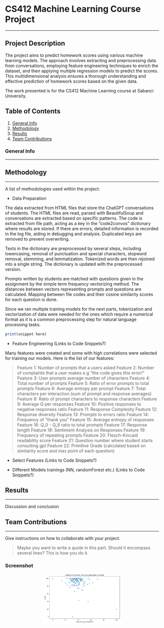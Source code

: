 # CS412 Machine Learning Course Project
***
## Project Description

The project aims to predict homework scores using various machine learning models. The approach involves extracting and preprocessing data from conversations, employing feature engineering techniques to enrich the dataset, and then applying multiple regression models to predict the scores. This multidimensional analysis ensures a thorough understanding and effective prediction of homework scores based on the given data.

The work presented is for the CS412 Machine Learning course at Sabanci University.

## Table of Contents
1. [General Info](#general-info)
2. [Methodology](#methodology)
3. [Results](#results)
4. [Team Contributions](#teamcontributions)
### General Info
***
## Methodology
***
A list of methodologies used within the project:

* Data Preparation

The data extracted from HTML files that store the ChatGPT conversations of students. The HTML files are read, parsed with BeautifulSoup and conversations are extracted based on specific patterns. The code is extracted from file path, acting as a key in the “code2convos” dictionary where results are stored. If there are errors, detailed information is recorded in the log file, aiding in debugging and analysis. Duplicated keys are removed to prevent overwriting. 

Texts in the dictionary are preprocessed by several steps, including lowercasing, removal of punctuation and special characters, stopword removal, stemming, and lemmatization. Tokenized words are then rejoined into a single string. The dictionary is updated with the preprocessed version.

Prompts written by students are matched with questions given in the assignment by the simple term frequency vectorizing method. The distances between vectors representing prompts and questions are calculated. Mapping between file codes and their cosine similarity scores for each question is done.

Since we ran multiple training models for the next parts, tokenization and vectorization of data were needed for the ones which require a numerical format as it is a common preprocessing step for natural language processing tasks. 
  
```ruby
print(snippet here)
```

* Feature Engineering (Links to Code Snippets?)

Many features were created and some with high correlations were selected for training our models. Here is the list of our features:
> Feature 1: Number of prompts that a users asked
> Feature 2: Number of complaints that a user makes e.g "the code gives this error!"
> Feature 3: User prompts average number of characters
> Feature 4: Total number of prompts
> Feature 5: Ratio of error prompts to total prompts
> Feature 6: Average entropy per prompt
> Feature 7: Total characters per interaction (sum of prompt and response averages)
> Feature 8: Ratio of prompt characters to response characters
> Feature 9: Average Q per responses
> Feature 10: Positive responses to negative responses ratio
> Feature 11: Response Complexity
> Feature 12: Response diversity
> Feature 13: Prompts to errors ratio
> Feature 14: Frequency of "thank you"
> Feature 15: Average entropy of responses
> Feature 16: Q_0 - Q_8 ratio to total prompts
> Feature 17: Response length
> Feature 18: Sentiment Analysis on Responses
> Feature 19: Frequency of repeating prompts
> Feature 20: Flesch-Kincaid readability score
> Feature 21: Question number where student starts consulting gpt
> Feature 22: Primitive Grade (calculated based on simitarity score and max point of each question)

* Select Features (Links to Code Snippets?)
  
* Different Models trainings (NN, randomForest etc.) (Links to Code Snippets?)
## Results
***
Discussion and conclusion

## Team Contributions
***
Give instructions on how to collaborate with your project.
> Maybe you want to write a quote in this part. 
> Should it encompass several lines?
> This is how you do it.


### Screenshot
<p align="center">
  <img src="Plots/image.png" alt="Ornek" width="50%">
</p>
